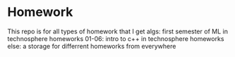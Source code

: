 # Homework
This repo is for all types of homework that I get
algs: first semester of ML in technosphere homeworks
01-06: intro to c++ in technosphere homeworks
else: a storage for differrent homeworks from everywhere
